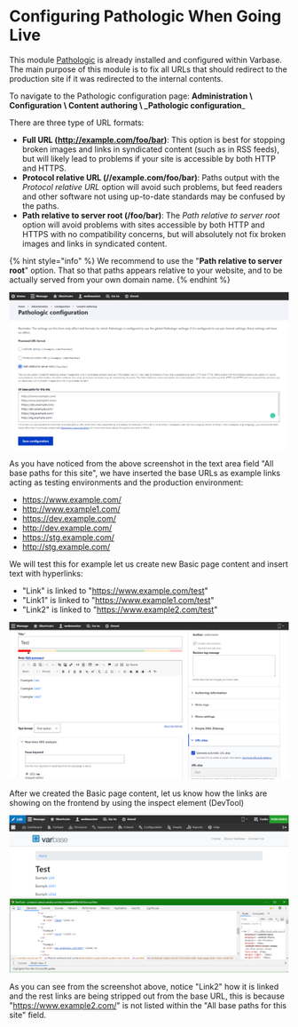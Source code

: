# Configuring Pathologic When Going Live

This module [Pathologic](https://www.drupal.org/project/pathologic) is already installed and configured within Varbase. The main purpose of this module is to fix all URLs that should redirect to the production site if it was redirected to the internal contents.

To navigate to the Pathologic configuration page: **Administration \ Configuration \ Content authoring \ \_Pathologic configuration**\_

There are three type of URL formats:

* **Full URL (http://example.com/foo/bar)**: This option is best for stopping broken images and links in syndicated content (such as in RSS feeds), but will likely lead to problems if your site is accessible by both HTTP and HTTPS.
* **Protocol relative URL (//example.com/foo/bar)**: Paths output with the _Protocol relative URL_ option will avoid such problems, but feed readers and other software not using up-to-date standards may be confused by the paths.
* **Path relative to server root (/foo/bar)**: The _Path relative to server root_ option will avoid problems with sites accessible by both HTTP and HTTPS with no compatibility concerns, but will absolutely not fix broken images and links in syndicated content.

{% hint style="info" %}
We recommend to use the "**Path relative to server root**" option. That so that paths appears relative to your website, and to be actually served from your own domain name.
{% endhint %}

![Pathologic configuration section](<../../drupal-platform-docs/.gitbook/assets/image (33).png>)

As you have noticed from the above screenshot in the text area field "All base paths for this site", we have inserted the base URLs as example links acting as testing environments and the production environment:

* https://www.example.com/
* http://www.example1.com/
* https://dev.example.com/
* http://dev.example.com/
* https://stg.example.com/
* http://stg.example.com/

We will test this for example let us create new Basic page content and insert text with hyperlinks:

* "Link" is linked to "https://www.example.com/test"
* "Link1" is linked to "https://www.example1.com/test"
* "Link2" is linked to "https://www.example2.com/test"

![Creating new Basic page with linked contents](<../../drupal-platform-docs/.gitbook/assets/image (34).png>)

After we created the Basic page content, let us know how the links are showing on the frontend by using the inspect element (DevTool)

![](<../../drupal-platform-docs/.gitbook/assets/image (35).png>)

As you can see from the screenshot above, notice "Link2" how it is linked and the rest links are being stripped out from the base URL, this is because "https://www.example2.com/" is not listed within the "All base paths for this site" field.
